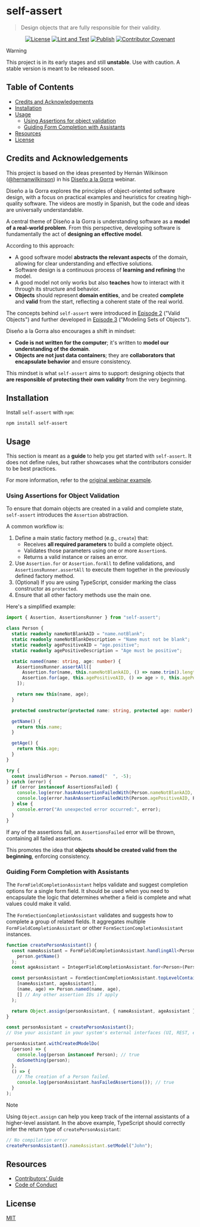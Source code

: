 # self-assert

> Design objects that are fully responsible for their validity.

<div align="center">

[![License](https://img.shields.io/badge/license-MIT-green)][license]
[![Lint and Test](https://github.com/self-assert/self-assert/actions/workflows/ci.yml/badge.svg)](https://github.com/self-assert/self-assert/actions/workflows/ci.yml)
[![Publish](https://github.com/self-assert/self-assert/actions/workflows/publish.yml/badge.svg)](https://github.com/self-assert/self-assert/actions/workflows/publish.yml)
[![Contributor Covenant](https://img.shields.io/badge/Contributor%20Covenant-2.0-4baaaa.svg)][coc]

</div>

> [!WARNING]
> This project is in its early stages and still **unstable**.
> Use with caution. A stable version is meant to be released soon.

## Table of Contents

- [Credits and Acknowledgements](#credits-and-acknowledgements)
- [Installation](#installation)
- [Usage](#usage)
  - [Using Assertions for object validation](#using-assertions-for-object-validation)
  - [Guiding Form Completion with Assistants](#guiding-form-completion-with-assistants)
- [Resources](#resources)
- [License](#license)

## Credits and Acknowledgements

This project is based on the ideas presented by Hernán Wilkinson ([@hernanwilkinson][hernan-url])
in his [Diseño a la Gorra][disenio-a-la-gorra] webinar.

Diseño a la Gorra explores the principles of object-oriented software design,
with a focus on practical examples and heuristics for creating high-quality software.
The videos are mostly in Spanish, but the code and ideas are universally understandable.

A central theme of Diseño a la Gorra is understanding software as a
**model of a real-world problem**.
From this perspective, developing software is fundamentally the act of
**designing an effective model**.

According to this approach:

- A good software model **abstracts the relevant aspects** of the domain,
  allowing for clear understanding and effective solutions.
- Software design is a continuous process of **learning and refining** the model.
- A good model not only works but also **teaches** how to interact with it
  through its structure and behavior.
- **Objects** should represent **domain entities**, and be created
  **complete** and **valid** from the start, reflecting a coherent
  state of the real world.

The concepts behind `self-assert` were introduced in [Episode 2][dalg-t1-ch2]
("Valid Objects")
and further developed in [Episode 3][dalg-t1-ch3] ("Modeling Sets of Objects").

Diseño a la Gorra also encourages a shift in mindset:

- **Code is not written for the computer**; it's written to
  **model our understanding of the domain**.
- **Objects are not just data containers**; they are
  **collaborators that encapsulate behavior** and ensure consistency.

This mindset is what `self-assert` aims to support: designing
objects that **are responsible of protecting their own validity** from the very beginning.

## Installation

Install `self-assert` with `npm`:

```shell
npm install self-assert
```

## Usage

This section is meant as a **guide** to help you get started with `self-assert`.
It does not define rules, but rather showcases what the
contributors consider to be best practices.

For more information, refer to the [original webinar example][dalg-t1-ch3].

### Using Assertions for Object Validation

To ensure that domain objects are created in a valid and complete state,
`self-assert` introduces the `Assertion` abstraction.

A common workflow is:

1. Define a main static factory method (e.g., `create`) that:
   - Receives **all required parameters** to build a complete object.
   - Validates those parameters using one or more `Assertion`s.
   - Returns a valid instance or raises an error.
2. Use `Assertion.for` or `Assertion.forAll` to define validations,
   and `AssertionsRunner.assertAll` to execute them together in
   the previously defined factory method.
3. (Optional) If you are using TypeScript, consider marking
   the class constructor as `protected`.
4. Ensure that all other factory methods use the main one.

Here's a simplified example:

```ts
import { Assertion, AssertionsRunner } from "self-assert";

class Person {
  static readonly nameNotBlankAID = "name.notBlank";
  static readonly nameNotBlankDescription = "Name must not be blank";
  static readonly agePositiveAID = "age.positive";
  static readonly agePositiveDescription = "Age must be positive";

  static named(name: string, age: number) {
    AssertionsRunner.assertAll([
      Assertion.for(name, this.nameNotBlankAID, () => name.trim().length > 0, this.nameNotBlankDescription),
      Assertion.for(age, this.agePositiveAID, () => age > 0, this.agePositiveDescription),
    ]);

    return new this(name, age);
  }

  protected constructor(protected name: string, protected age: number) {}

  getName() {
    return this.name;
  }

  getAge() {
    return this.age;
  }
}

try {
  const invalidPerson = Person.named("  ", -5);
} catch (error) {
  if (error instanceof AssertionsFailed) {
    console.log(error.hasAnAssertionFailedWith(Person.nameNotBlankAID, Person.nameNotBlankDescription)); // true
    console.log(error.hasAnAssertionFailedWith(Person.agePositiveAID, Person.agePositiveDescription)); // true
  } else {
    console.error("An unexpected error occurred:", error);
  }
}
```

If any of the assertions fail, an `AssertionsFailed` error will
be thrown, containing all failed assertions.

This promotes the idea that
**objects should be created valid from the beginning**, enforcing consistency.

### Guiding Form Completion with Assistants

The `FormFieldCompletionAssistant` helps validate and suggest completion
options for a single form field.
It should be used when you need to encapsulate the logic that determines
whether a field is complete and what values could make it valid.

The `FormSectionCompletionAssistant` validates and suggests how
to complete a group of related fields.
It aggregates multiple `FormFieldCompletionAssistant` or other
`FormSectionCompletionAssistant` instances.

```ts
function createPersonAssistant() {
  const nameAssistant = FormFieldCompletionAssistant.handlingAll<Person>([Person.nameNotBlankAID], (person) =>
    person.getName()
  );
  const ageAssistant = IntegerFieldCompletionAssistant.for<Person>(Person.agePositiveAID, (person) => person.getAge());

  const personAssistant = FormSectionCompletionAssistant.topLevelContainerWith<Person, [string, number]>(
    [nameAssistant, ageAssistant],
    (name, age) => Person.named(name, age),
    [] // Any other assertion IDs if apply
  );

  return Object.assign(personAssistant, { nameAssistant, ageAssistant });
}

const personAssistant = createPersonAssistant();
// Use your assistant in your system's external interfaces (UI, REST, etc.), then:

personAssistant.withCreatedModelDo(
  (person) => {
    console.log(person instanceof Person); // true
    doSomething(person);
  },
  () => {
    // The creation of a Person failed.
    console.log(personAssistant.hasFailedAssertions()); // true
  }
);
```

> [!NOTE]
> Using `Object.assign` can help you keep track of the
> internal assistants of a higher-level assistant.
> In the above example, TypeScript should correctly infer the return
> type of `createPersonAssistant`:
>
> ```ts
> // No compilation error
> createPersonAssistant().nameAssistant.setModel("John");
> ```

## Resources

- [Contributors' Guide](https://github.com/self-assert/.github/blob/main/CONTRIBUTING.md)
- [Code of Conduct][coc]

## License

[MIT][license]

[license]: https://github.com/self-assert/self-assert/blob/main/LICENSE
[coc]: https://github.com/self-assert/.github/blob/main/CODE_OF_CONDUCT.md
[hernan-url]: https://github.com/hernanwilkinson
[disenio-a-la-gorra]: https://github.com/hernanwilkinson/disenioALaGorra
[dalg-t1-ch2]: https://github.com/hernanwilkinson/disenioALaGorra/tree/a6d90a0044bf69f98fb50584872b226bf678e67b/Temporada01/Episodio02%20-%20Objetos%20V%C3%A1lidos
[dalg-t1-ch3]: https://github.com/hernanwilkinson/disenioALaGorra/tree/a6d90a0044bf69f98fb50584872b226bf678e67b/Temporada01/Episodio03%20-%20Modelar%20los%20Conjuntos%20de%20Objetos
